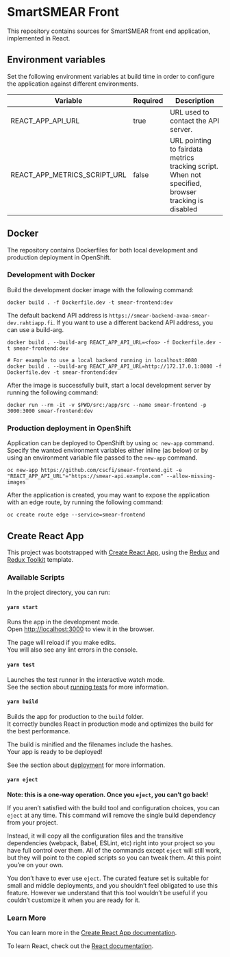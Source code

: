 # SmartSMEAR Front

This repository contains sources for SmartSMEAR front end application, implemented in React.

## Environment variables

Set the following environment variables at build time in order to configure the application against different
environments.

| Variable                     | Required | Description                         |
| ---------------------------- | -------- | ----------------------------------- |
| REACT_APP_API_URL            | true     | URL used to contact the API server. |
| REACT_APP_METRICS_SCRIPT_URL | false    | URL pointing to fairdata metrics tracking script. When not specified, browser tracking is disabled |

## Docker

The repository contains Dockerfiles for both local development and production deployment in OpenShift.

### Development with Docker

Build the development docker image with the following command:
```
docker build . -f Dockerfile.dev -t smear-frontend:dev
```
The default backend API address is `https://smear-backend-avaa-smear-dev.rahtiapp.fi`. If you want to use a different backend API address, you can use a build-arg.
```
docker build . --build-arg REACT_APP_API_URL=<foo> -f Dockerfile.dev -t smear-frontend:dev

# For example to use a local backend running in localhost:8080
docker build . --build-arg REACT_APP_API_URL=http://172.17.0.1:8080 -f Dockerfile.dev -t smear-frontend:dev
```

After the image is successfully built, start a local development server by running the following command:
```
docker run --rm -it -v $PWD/src:/app/src --name smear-frontend -p 3000:3000 smear-frontend:dev
```

### Production deployment in OpenShift

Application can be deployed to OpenShift by using `oc new-app` command. Specify the wanted environment variables either
inline (as below) or by using an environment variable file passed to the `new-app` command.

```
oc new-app https://github.com/cscfi/smear-frontend.git -e "REACT_APP_API_URL"="https://smear-api.example.com" --allow-missing-images
```

After the application is created, you may want to expose the application with an edge route, by running the following
command:
```
oc create route edge --service=smear-frontend
```

## Create React App

This project was bootstrapped with [Create React App](https://github.com/facebook/create-react-app), using the [Redux](https://redux.js.org/) and [Redux Toolkit](https://redux-toolkit.js.org/) template.

### Available Scripts

In the project directory, you can run:

#### `yarn start`

Runs the app in the development mode.<br />
Open [http://localhost:3000](http://localhost:3000) to view it in the browser.

The page will reload if you make edits.<br />
You will also see any lint errors in the console.

#### `yarn test`

Launches the test runner in the interactive watch mode.<br />
See the section about [running tests](https://facebook.github.io/create-react-app/docs/running-tests) for more information.

#### `yarn build`

Builds the app for production to the `build` folder.<br />
It correctly bundles React in production mode and optimizes the build for the best performance.

The build is minified and the filenames include the hashes.<br />
Your app is ready to be deployed!

See the section about [deployment](https://facebook.github.io/create-react-app/docs/deployment) for more information.

#### `yarn eject`

**Note: this is a one-way operation. Once you `eject`, you can’t go back!**

If you aren’t satisfied with the build tool and configuration choices, you can `eject` at any time. This command will remove the single build dependency from your project.

Instead, it will copy all the configuration files and the transitive dependencies (webpack, Babel, ESLint, etc) right into your project so you have full control over them. All of the commands except `eject` will still work, but they will point to the copied scripts so you can tweak them. At this point you’re on your own.

You don’t have to ever use `eject`. The curated feature set is suitable for small and middle deployments, and you shouldn’t feel obligated to use this feature. However we understand that this tool wouldn’t be useful if you couldn’t customize it when you are ready for it.

### Learn More

You can learn more in the [Create React App documentation](https://facebook.github.io/create-react-app/docs/getting-started).

To learn React, check out the [React documentation](https://reactjs.org/).
